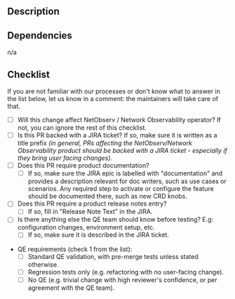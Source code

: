 ## Description

<!-- Fill-in description here -->

## Dependencies

<!-- List here any related PRs with links, that need to be pulled also for testing -->
n/a

## Checklist

If you are not familiar with our processes or don't know what to answer in the list below, let us know in a comment: the maintainers will take care of that.

* [ ] Will this change affect NetObserv / Network Observability operator? If not, you can ignore the rest of this checklist.
* [ ] Is this PR backed with a JIRA ticket? If so, make sure it is written as a title prefix _(in general, PRs affecting the NetObserv/Network Observability product should be backed with a JIRA ticket - especially if they bring user facing changes)._
* [ ] Does this PR require product documentation?
  * [ ] If so, make sure the JIRA epic is labelled with "documentation" and provides a description relevant for doc writers, such as use cases or scenarios. Any required step to activate or configure the feature should be documented there, such as new CRD knobs.
* [ ] Does this PR require a product release notes entry?
  * [ ] If so, fill in "Release Note Text" in the JIRA.
* [ ] Is there anything else the QE team should know before testing? E.g: configuration changes, environment setup, etc.
  * [ ] If so, make sure it is described in the JIRA ticket.
* QE requirements (check 1 from the list):
  * [ ] Standard QE validation, with pre-merge tests unless stated otherwise.
  * [ ] Regression tests only (e.g. refactoring with no user-facing change).
  * [ ] No QE (e.g. trivial change with high reviewer's confidence, or per agreement with the QE team).
